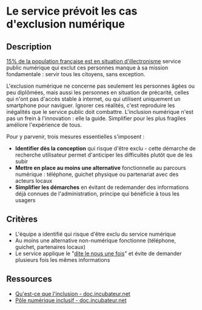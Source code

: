 # Le service prévoit les cas d'exclusion numérique

## Description

[15% de la population française est en situation d'illectronisme][1]
service public numérique qui exclut ces personnes manque à sa mission
fondamentale : servir tous les citoyens, sans exception.

L'exclusion numérique ne concerne pas seulement les personnes âgées ou
peu diplômées, mais aussi les personnes en situation de précarité,
celles qui n'ont pas d'accès stable à internet, ou qui utilisent
uniquement un smartphone pour naviguer. Ignorer ces réalités, c'est
reproduire les inégalités que le service public doit
combattre. L'inclusion numérique n'est pas un frein à l'innovation :
elle la guide. Simplifier pour les plus fragiles améliore l'expérience
de tous.

Pour y parvenir, trois mesures essentielles s'imposent :

- **Identifier dès la conception** qui risque d'être exclu - cette
  démarche de recherche utilisateur permet d'anticiper les difficultés
  plutôt que de les subir
- **Mettre en place au moins une alternative** fonctionnelle au parcours
  numérique : téléphone, guichet physique ou partenariat avec des acteurs
  locaux
- **Simplifier les démarches** en évitant de redemander des informations
  déjà connues de l'administration, principe qui bénéficie à tous les
  usagers

[1]: https://emmaus-connect.org/2023/11/etude-insee-illectronisme-en-france-une-tendance-encourageante/

## Critères

- L'équipe a identifié qui risque d'être exclu du service numérique
- Au moins une alternative non-numérique fonctionne (téléphone, guichet,
  partenaires locaux)
- Le service applique le "[dite le nous une fois](https://www.legifrance.gouv.fr/codes/article_lc/LEGIARTI000037313155/)" et évite de demander plusieurs fois les mêmes informations

## Ressources

- [Qu'est-ce que l'inclusion - doc.incubateur.net](https://doc.incubateur.net/communaute/gerer-son-produit/les-standards/accessibilite-and-inclusion/rendre-un-service-inclusif/quest-ce-que-linclusion)
- [Pôle numérique inclusif - doc.incubateur.net](https://doc.incubateur.net/communaute/solliciter-et-contribuer-a-la-communaute/je-sollicite-de-laide-transverse/aide-transverse-pole-numerique-inclusif)
